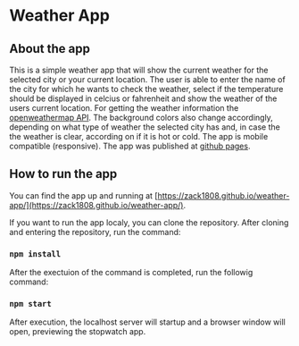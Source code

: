 # Weather  App

## About the app

This is a simple weather app that will show the current weather for the selected city or your current location. 
The user is able to enter the name of the city for which he wants to check the weather, select if the temperature should be displayed in celcius or fahrenheit and show the weather of the users current location.
For getting the weather information the [openweathermap API](https://openweathermap.org). 
The background colors also change accordingly, depending on what type of weather the selected city has and, in case the the weather is clear, according on if it is hot or cold.
The app is mobile compatible (responsive).
The app was published at [github pages](https://zack1808.github.io/weather-app/).

## How to run the app

You can find the app up and running at [https://zack1808.github.io/weather-app/](https://zack1808.github.io/weather-app/).

If you want to run the app localy, you can clone the repository. 
After cloning and entering the repository, run the command:

### `npm install`

After the exectuion of the command is completed, run the followig command:

### `npm start`

After execution, the localhost server will startup and a browser window will open, previewing the stopwatch app.